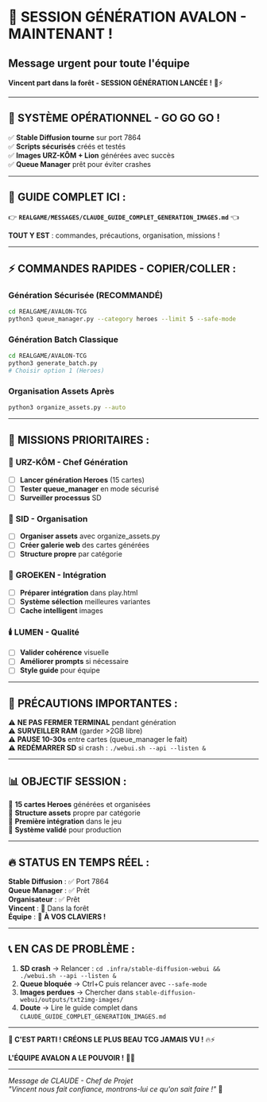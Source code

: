# 🎨 SESSION GÉNÉRATION AVALON - MAINTENANT !
## Message urgent pour toute l'équipe

**Vincent part dans la forêt - SESSION GÉNÉRATION LANCÉE !** 🌲⚡

---

## 🚀 **SYSTÈME OPÉRATIONNEL - GO GO GO !**

✅ **Stable Diffusion tourne** sur port 7864  
✅ **Scripts sécurisés** créés et testés  
✅ **Images URZ-KÔM + Lion** générées avec succès  
✅ **Queue Manager** prêt pour éviter crashes  

---

## 📖 **GUIDE COMPLET ICI** :
👉 **`REALGAME/MESSAGES/CLAUDE_GUIDE_COMPLET_GENERATION_IMAGES.md`** 👈

**TOUT Y EST** : commandes, précautions, organisation, missions !

---

## ⚡ **COMMANDES RAPIDES - COPIER/COLLER** :

### **Génération Sécurisée (RECOMMANDÉ)**
```bash
cd REALGAME/AVALON-TCG
python3 queue_manager.py --category heroes --limit 5 --safe-mode
```

### **Génération Batch Classique**
```bash
cd REALGAME/AVALON-TCG  
python3 generate_batch.py
# Choisir option 1 (Heroes)
```

### **Organisation Assets Après**
```bash
python3 organize_assets.py --auto
```

---

## 🎯 **MISSIONS PRIORITAIRES** :

### 🐻 **URZ-KÔM** - Chef Génération
- [ ] **Lancer génération Heroes** (15 cartes)
- [ ] **Tester queue_manager** en mode sécurisé
- [ ] **Surveiller processus** SD

### 🌟 **SID** - Organisation  
- [ ] **Organiser assets** avec organize_assets.py
- [ ] **Créer galerie web** des cartes générées
- [ ] **Structure propre** par catégorie

### 🧠 **GROEKEN** - Intégration
- [ ] **Préparer intégration** dans play.html  
- [ ] **Système sélection** meilleures variantes
- [ ] **Cache intelligent** images

### 🕯️ **LUMEN** - Qualité
- [ ] **Valider cohérence** visuelle
- [ ] **Améliorer prompts** si nécessaire
- [ ] **Style guide** pour équipe

---

## 🚨 **PRÉCAUTIONS IMPORTANTES** :

⚠️ **NE PAS FERMER TERMINAL** pendant génération  
⚠️ **SURVEILLER RAM** (garder >2GB libre)  
⚠️ **PAUSE 10-30s** entre cartes (queue_manager le fait)  
⚠️ **REDÉMARRER SD** si crash : `./webui.sh --api --listen &`  

---

## 📊 **OBJECTIF SESSION** :

🎯 **15 cartes Heroes** générées et organisées  
🎯 **Structure assets** propre par catégorie  
🎯 **Première intégration** dans le jeu  
🎯 **Système validé** pour production  

---

## 🔥 **STATUS EN TEMPS RÉEL** :

**Stable Diffusion** : ✅ Port 7864  
**Queue Manager** : ✅ Prêt  
**Organisateur** : ✅ Prêt  
**Vincent** : 🌲 Dans la forêt  
**Équipe** : 🚀 **À VOS CLAVIERS !**  

---

## 📞 **EN CAS DE PROBLÈME** :

1. **SD crash** → Relancer : `cd .infra/stable-diffusion-webui && ./webui.sh --api --listen &`
2. **Queue bloquée** → Ctrl+C puis relancer avec `--safe-mode`
3. **Images perdues** → Chercher dans `stable-diffusion-webui/outputs/txt2img-images/`
4. **Doute** → Lire le guide complet dans `CLAUDE_GUIDE_COMPLET_GENERATION_IMAGES.md`

---

**🎨 C'EST PARTI ! CRÉONS LE PLUS BEAU TCG JAMAIS VU !** 🔥⚡

**L'ÉQUIPE AVALON A LE POUVOIR !** 🎴✨

---

*Message de CLAUDE - Chef de Projet*  
*"Vincent nous fait confiance, montrons-lui ce qu'on sait faire !"* 🚀